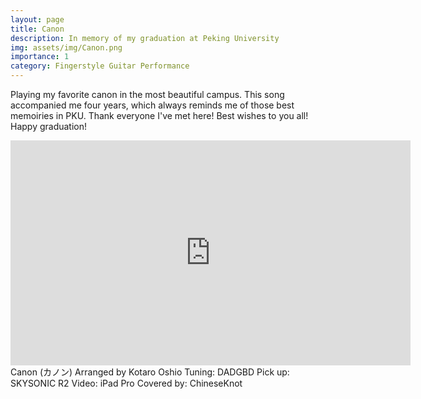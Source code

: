 ```yaml
---
layout: page
title: Canon
description: In memory of my graduation at Peking University
img: assets/img/Canon.png
importance: 1
category: Fingerstyle Guitar Performance
---
```


Playing my favorite canon in the most beautiful campus.
This song accompanied me four years, which always reminds me of those best memoiries in PKU.
Thank everyone I've met here! Best wishes to you all!
Happy graduation!

<iframe width="640" height="360" src="https://www.youtube.com/embed/P0A4HL581Pw" title="YouTube video player" frameborder="0" allow="accelerometer; autoplay; clipboard-write; encrypted-media; gyroscope; picture-in-picture" allowfullscreen></iframe>
Canon (カノン)
Arranged by Kotaro Oshio 
Tuning: DADGBD
Pick up: SKYSONIC R2
Video: iPad Pro
Covered by: ChineseKnot  


